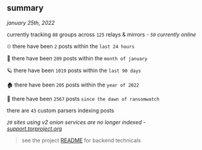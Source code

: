 
## summary
_january 25th, 2022_

currently tracking `88` groups across `125` relays & mirrors - _`50` currently online_

⏲ there have been `2` posts within the `last 24 hours`

🦈 there have been `209` posts within the `month of january`

🪐 there have been `1019` posts within the `last 90 days`

🏚 there have been `205` posts within the `year of 2022`

🦕 there have been `2567` posts `since the dawn of ransomwatch`

there are `43` custom parsers indexing posts

_`20` sites using v2 onion services are no longer indexed - [support.torproject.org](https://support.torproject.org/onionservices/v2-deprecation/)_

> see the project [README](https://github.com/thetanz/ransomwatch#ransomwatch--) for backend technicals
